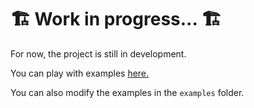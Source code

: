 # 🏗️ Work in progress... 🏗️

For now, the project is still in development.

You can play with examples [here.](https://akihiko47.github.io/Verlet-Physics-Engine/)

You can also modify the examples in the `examples` folder.
